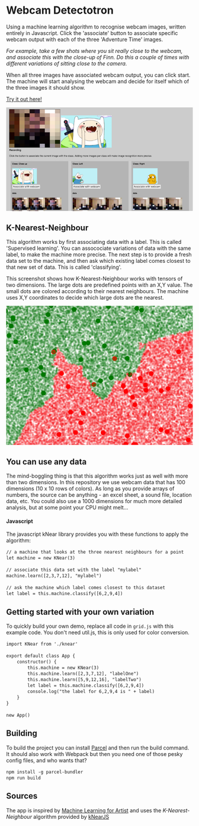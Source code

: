 # Webcam Detectotron

Using a machine learning algorithm to recognise webcam images, written entirely in Javascript.
Click the 'associate' button to associate specific webcam output with each of the three 'Adventure Time' images.

*For example, take a few shots where you sit really close to the webcam, and associate this with the close-up of Finn. Do this a couple of times with different variations of sitting close to the camera.*

When all three images have associated webcam output, you can click start. The machine will start analysing the webcam and decide for itself which of the three images it should show.

[Try it out here!](https://kokodoko.github.io/webcam-detectotron/)

![image](/src/images/webknear.png)


## K-Nearest-Neighbour

This algorithm works by first associating data with a label. This is called 'Supervised learning'. You can assocociate variations of data with the same label, to make the machine more precise. The next step is to provide a fresh data set to the machine, and then ask which existing label comes closest to that new set of data. This is called 'classifying'. 

This screenshot shows how K-Nearest-Neighbour works with tensors of two dimensions. The large dots are predefined points with an X,Y value. The small dots are colored according to their nearest neighbours. The machine uses X,Y coordinates to decide which large dots are the nearest.

![image](/src/images/knear.png)

## You can use any data

The mind-boggling thing is that this algorithm works just as well with more than two dimensions. In this repository we use webcam data that has 100 dimensions (10 x 10 rows of colors). As long as you provide arrays of numbers, the source can be anything - an excel sheet, a sound file, location data, etc. You could also use a 1000 dimensions for much more detailed analysis, but at some point your CPU might melt...

#### Javascript

The javascript kNear library provides you with these functions to apply the algorithm:

```
// a machine that looks at the three nearest neighbours for a point
let machine = new KNear(3)

// associate this data set with the label "mylabel"
machine.learn([2,3,7,12], "mylabel")

// ask the machine which label comes closest to this dataset
let label = this.machine.classify([6,2,9,4])   
```

## Getting started with your own variation

To quickly build your own demo, replace all code in `grid.js` with this example code. You don't need util.js, this is only used for color conversion.

```
import KNear from './knear'

export default class App {
    constructor() {
        this.machine = new KNear(3)
        this.machine.learn([2,3,7,12], "labelOne")
        this.machine.learn([5,9,12,16], "labelTwo")
        let label = this.machine.classify([6,2,9,4])
        console.log("the label for 6,2,9,4 is " + label)
    }
}

new App()
```

## Building

To build the project you can install [Parcel](https://parceljs.org) and then run the build command. It should also work with Webpack but then you need one of those pesky config files, and who wants that?

```
npm install -g parcel-bundler
npm run build
```

## Sources

The app is inspired by [Machine Learning for Artist](https://github.com/ml4a) and uses the *K-Nearest-Neighbour* algorithm provided by [kNearJS](https://github.com/NathanEpstein/KNear)
